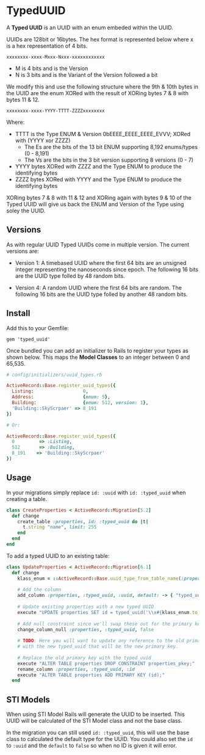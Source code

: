# TypedUUID

A __Typed UUID__ is an UUID with an enum embeded within the UUID.

UUIDs are 128bit or 16bytes. The hex format is represented below where x is
a hex representation of 4 bits.

`xxxxxxxx-xxxx-Mxxx-Nxxx-xxxxxxxxxxxx`

- M is 4 bits and is the Version
- N is 3 bits and is the Variant of the Version followed a bit

We modify this and use the following structure where the 9th & 10th bytes in the
UUID are the enum XORed with the result of XORing bytes 7 & 8 with bytes 11 & 12.

`xxxxxxxx-xxxx-YYYY-TTTT-ZZZZxxxxxxxx`

Where:

- TTTT is the Type ENUM & Version 0bEEEE_EEEE_EEEE_EVVV; XORed with (YYYY xor ZZZZ)
    - The Es are the bits of the 13 bit ENUM supporting 8,192 enums/types (0 - 8,191)
    - The Vs are the bits in the 3 bit version supporting 8 versions (0 - 7)
- YYYY bytes XORed with ZZZZ and the Type ENUM to produce the identifying bytes
- ZZZZ bytes XORed with YYYY and the Type ENUM to produce the identifying bytes

XORing bytes 7 & 8 with 11 & 12 and XORing again with bytes 9 & 10 of the
Typed UUID will give us back the ENUM and Version of the Type using soley the UUID.

## Versions

As with regular UUID Typed UUIDs come in multiple version. The current versions are:

- Version 1: A timebased UUID where the first 64 bits are an unsigned integer
             representing the nanoseconds since epoch. The following 16 bits are
             the UUID type folled by 48 random bits.

- Version 4: A random UUID where the first 64 bits are random. The following
             16 bits are the UUID type folled by another 48 random bits.

## Install

Add this to your Gemfile:

`gem 'typed_uuid'`

Once bundled you can add an initializer to Rails to register your types as shown
below. This maps the __Model Classes__ to an integer between 0 and 65,535.

```ruby
# config/initializers/uuid_types.rb

ActiveRecord::Base.register_uuid_types({
  Listing: 	                0,
  Address:                  {enum: 5},
  Building:                 {enum: 512, version: 1},
  'Building::SkyScrpaer' => 8_191
})

# Or:

ActiveRecord::Base.register_uuid_types({
  0         => :Listing,
  512       => :Building,
  8_191    => 'Building::SkyScrpaer'
})
```


## Usage

In your migrations simply replace `id: :uuid` with `id: :typed_uuid` when creating
a table.

```ruby
class CreateProperties < ActiveRecord::Migration[5.2]
  def change	
	create_table :properties, id: :typed_uuid do |t|
      t.string "name", limit: 255
    end
  end
end
```

To add a typed UUID to an existing table:

```ruby
class UpdateProperties < ActiveRecord::Migration[6.1]
  def change
    klass_enum = ::ActiveRecord::Base.uuid_type_from_table_name(:properties)
    
    # Add the column
    add_column :properties, :typed_uuid, :uuid, default: -> { "typed_uuid('\\x#{klass_enum.to_s(16).rjust(4, '0')}')" }
    
    # Update existing properties with a new typed UUID
    execute "UPDATE properties SET id = typed_uuid('\\x#{klass_enum.to_s(16).rjust(4, '0')}');"
    
    # Add null constraint since we'll swap these out for the primary key
    change_column_null :properties, :typed_uuid, false
    
    # TODO: Here you will want to update any reference to the old primary key
    # with the new typed_uuid that will be the new primary key.
    
    # Replace the old primary key with the typed_uuid
    execute "ALTER TABLE properties DROP CONSTRAINT properties_pkey;"
    rename_column :properties, :typed_uuid, :id
    execute "ALTER TABLE properties ADD PRIMARY KEY (id);"
  end
```

## STI Models
When using STI Model Rails will generate the UUID to be inserted. This UUID will
be calculated of the STI Model class and not the base class.

In the migration you can still used `id: :typed_uuid`, this will use the base
class to calculated the default type for the UUID. You could also set the
`id` to `:uuid` and the `default` to `false` so when no ID is given it will error.
